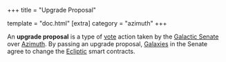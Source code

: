 +++
title = "Upgrade Proposal"

template = "doc.html"
[extra]
category = "azimuth"
+++

An **upgrade proposal** is a type of [vote](../voting) action taken by the
[Galactic Senate](../senate) over [Azimuth](../azimuth). By passing an upgrade
proposal, [Galaxies](../galaxy) in the Senate agree to change the
[Ecliptic](../ecliptic) smart contracts.

